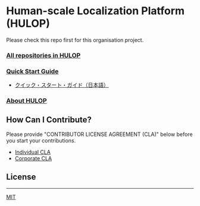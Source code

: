<!--
The MIT License (MIT)

Copyright (c) 2014, 2015 IBM Corporation
Permission is hereby granted, free of charge, to any person obtaining a copy
of this software and associated documentation files (the "Software"), to deal
in the Software without restriction, including without limitation the rights
to use, copy, modify, merge, publish, distribute, sublicense, and/or sell
copies of the Software, and to permit persons to whom the Software is
furnished to do so, subject to the following conditions:

The above copyright notice and this permission notice shall be included in all
copies or substantial portions of the Software.

THE SOFTWARE IS PROVIDED "AS IS", WITHOUT WARRANTY OF ANY KIND, EXPRESS OR
IMPLIED, INCLUDING BUT NOT LIMITED TO THE WARRANTIES OF MERCHANTABILITY,
FITNESS FOR A PARTICULAR PURPOSE AND NONINFRINGEMENT. IN NO EVENT SHALL THE
AUTHORS OR COPYRIGHT HOLDERS BE LIABLE FOR ANY CLAIM, DAMAGES OR OTHER
LIABILITY, WHETHER IN AN ACTION OF CONTRACT, TORT OR OTHERWISE, ARISING FROM,
OUT OF OR IN CONNECTION WITH THE SOFTWARE OR THE USE OR OTHER DEALINGS IN THE
SOFTWARE.
-->

# Human-scale Localization Platform (HULOP)

Please check this repo first for this organisation project.

### [All repositories in HULOP](https://github.com/hulop/)

### [Quick Start Guide](quick_start/index.md)

- [クイック・スタート・ガイド（日本語）](quick_start_ja/index.md)

### [About HULOP](http://hulop.mybluemix.net)

## How Can I Contribute?

Please provide "CONTRIBUTOR LICENSE AGREEMENT (CLA)" below before you start your contributions.

- [Individual CLA](https://github.com/hulop/00Readme/blob/master/cla-individual.md)
- [Corporate CLA](https://github.com/hulop/00Readme/blob/master/cla-corporate.md)

## License
----
[MIT](http://opensource.org/licenses/MIT)
